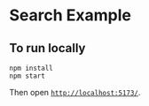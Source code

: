 # Search Example

## To run locally

```
npm install
npm start
```

Then open [`http://localhost:5173/`](http://localhost:5173/).
